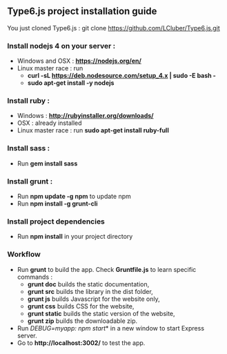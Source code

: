 ## Type6.js project installation guide

You just cloned Type6.js : git clone https://github.com/LCluber/Type6.js.git

### Install nodejs 4 on your server :
  - Windows and OSX : **https://nodejs.org/en/**
  - Linux master race : run
    - **curl -sL https://deb.nodesource.com/setup_4.x | sudo -E bash -**
    - **sudo apt-get install -y nodejs**


### Install ruby :
  - Windows : **http://rubyinstaller.org/downloads/**
  - OSX : already installed
  - Linux master race : run **sudo apt-get install ruby-full**


### Install sass :
  - Run **gem install sass**


### Install grunt :
  - Run **npm update -g npm** to update npm
  - Run **npm install -g grunt-cli**


### Install project dependencies
  - Run **npm install** in your project directory


### Workflow
  - Run **grunt** to build the app. Check **Gruntfile.js** to learn specific commands :
    - **grunt doc** builds the static documentation,
    - **grunt src** builds the library in the dist folder,
    - **grunt js** builds Javascript for the website only,
    - **grunt css** builds CSS for the website,
    - **grunt static** builds the static version of the website,
    - **grunt zip** builds the downloadable zip.
  - Run **DEBUG=myapp:* npm start** in a new window to start Express server.
  - Go to **http://localhost:3002/** to test the app.
